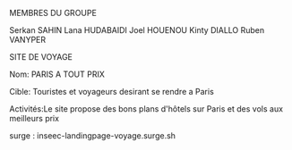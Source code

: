 MEMBRES DU GROUPE

Serkan SAHIN
Lana HUDABAIDI
Joel HOUENOU
Kinty DIALLO
Ruben VANYPER


SITE DE VOYAGE

Nom: PARIS A TOUT PRIX

Cible: Touristes et voyageurs desirant se rendre a Paris

Activités:Le site propose des bons plans d'hôtels sur Paris et des vols aux meilleurs prix

surge : inseec-landingpage-voyage.surge.sh
